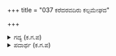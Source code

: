 +++
title = "037 ಕರೆದರವದಿರು ಕಲ್ಪಮೇಘದ"

+++

<details><summary>ಗದ್ಯ (ಕ.ಗ.ಪ) </summary>

37. ಕಲ್ಪಾಂತರದ ಮೋಡಗಳಂತೆ ಕವಿದು ಪ್ರಳಯದ ಬಿರುಮಳೆಯಂತೆ  ಅವರು ಸುರಿದ ಶರಗಳೆಲ್ಲವನ್ನೂ ತರಿದೆನು. ನಾನು ಯಾರೆಂದು ಅವರಿಗೆ ತಿಳಿಯದು. ನನ್ನನ್ನು ಇಂದ್ರನೆಂದೇ ಭಾವಿಸಿ ದಿಙ್ಮಂಡಲವನ್ನು ಮುಸುಕಿದರು.  ಈ ಇರಿತಕ್ಕೆ ಅಂಜದೇ ಇರುವವರು ದೇವತೆಗಳಲ್ಲಿ ಯಾರಿದ್ದಾರೆ ?
</details>

<details><summary>ಪದಾರ್ಥ (ಕ.ಗ.ಪ) </summary>

ತೆತ್ತಿಸಿದೆನು -ನಾಟಿಸಿದೆನು  
ಕಲ್ಪಮೇಘ - ಪ್ರಳಯಕಾಲದ ಮೇಘ
</details>
